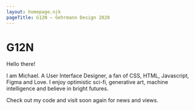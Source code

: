 ```yaml
---
layout: homepage.njk
pageTitle: G12N – Gehrmann Design 2020
---
```

# G12N 

Hello there! 

I am Michael. A User Interface Designer, a fan of CSS, HTML, Javascript, Figma and Love. I enjoy optimistic sci-fi, generative art, machine intelligence and believe in bright futures.

Check out my code and visit soon again for news and views. 